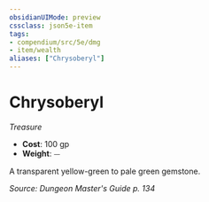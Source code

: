 ```yaml
---
obsidianUIMode: preview
cssclass: json5e-item
tags:
- compendium/src/5e/dmg
- item/wealth
aliases: ["Chrysoberyl"]
---
```

# Chrysoberyl
*Treasure*  

- **Cost**: 100 gp
- **Weight**: ⏤

A transparent yellow-green to pale green gemstone.

*Source: Dungeon Master's Guide p. 134*